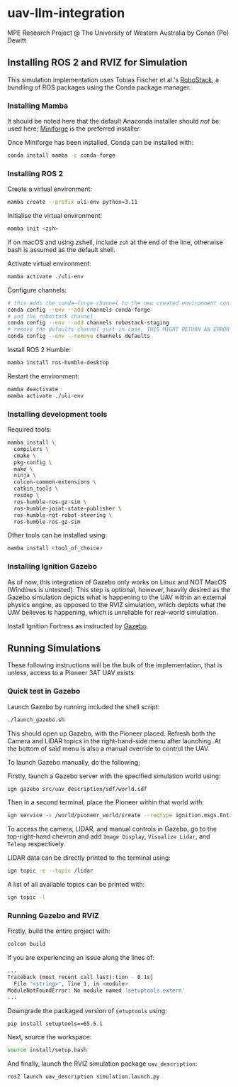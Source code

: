 # uav-llm-integration
MPE Research Project @ The University of Western Australia by Conan (Po) Dewitt

## Installing ROS 2 and RVIZ for Simulation
This simulation implementation uses Tobias Fischer et al.'s [RoboStack](https://robostack.github.io/index.html), a bundling of ROS packages using the Conda package manager.

### Installing Mamba
It should be noted here that the default Anaconda installer should *not* be used here; [Miniforge](https://github.com/conda-forge/miniforge) is the preferred installer.

Once Miniforge has been installed, Conda can be installed with:
```sh
conda install mamba -c conda-forge
```

### Installing ROS 2
Create a virtual environment:
```sh
mamba create --prefix uli-env python=3.11
```

Initialise the virtual environment:
```sh
mamba init <zsh>
```
If on macOS and using zshell, include `zsh` at the end of the line, otherwise bash is assumed as the default shell.

Activate virtual environment:
```sh
mamba activate ./uli-env
```

Configure channels:
```sh
# this adds the conda-forge channel to the new created environment configuration 
conda config --env --add channels conda-forge
# and the robostack channel
conda config --env --add channels robostack-staging
# remove the defaults channel just in case, THIS MIGHT RETURN AN ERROR if it is not in the list WHICH IS OK
conda config --env --remove channels defaults
```

Install ROS 2 Humble:
```sh
mamba install ros-humble-desktop
```

Restart the environment:
```sh
mamba deactivate
mamba activate ./uli-env
```

### Installing development tools
Required tools:
```sh
mamba install \
  compilers \
  cmake \
  pkg-config \
  make \
  ninja \
  colcon-common-extensions \
  catkin_tools \
  rosdep \
  ros-humble-ros-gz-sim \
  ros-humble-joint-state-publisher \
  ros-humble-rqt-robot-steering \
  ros-humble-ros-gz-sim
```

Other tools can be installed using:
```sh
mamba install <tool_of_choice>
```

### Installing Ignition Gazebo
As of now, this integration of Gazebo only works on Linux and NOT MacOS (Windows is untested). This step is optional, however, heavily desired as the Gazebo simulation depicts what is happening to the UAV within an external physics engine, as opposed to the RVIZ simulation, which depicts what the UAV believes is happening, which is unreliable for real-world simulation.

Install Ignition Fortress as instructed by [Gazebo](https://gazebosim.org/docs/fortress/install_ubuntu/).

## Running Simulations
These following instructions will be the bulk of the implementation, that is unless, access to a Pioneer 3AT UAV exists.

### Quick test in Gazebo
Launch Gazebo by running included the shell script:
```sh
./launch_gazebo.sh
```
This should open up Gazebo, with the Pioneer placed. Refresh both the Camera and LIDAR topics in the right-hand-side menu after launching. At the bottom of said menu is also a manual override to control the UAV.

To launch Gazebo manually, do the following;

Firstly, launch a Gazebo server with the specified simulation world using:
```sh
ign gazebo src/uav_description/sdf/world.sdf
```

Then in a second terminal, place the Pioneer within that world with:
```sh
ign service -s /world/pioneer_world/create --reqtype ignition.msgs.EntityFactory --reptype ignition.msgs.Boolean --timeout 1000 --req 'sdf_filename: "src/uav_description/urdf/pioneer.urdf", name: "pioneer"'
```

To access the camera, LIDAR, and manual controls in Gazebo, go to the top-right-hand chevron and add `Image Display`, `Visualize Lidar`, and `Teleop` respectively.

LIDAR data can be directly printed to the terminal using:
```sh
ign topic -e --topic /lidar
```

A list of all available topics can be printed with:
```sh
ign topic -l
```

### Running Gazebo and RVIZ
Firstly, build the entire project with:
```sh
colcon build
```
If you are experiencing an issue along the lines of:
```sh
...
Traceback (most recent call last):tion - 0.1s]
  File "<string>", line 1, in <module>
ModuleNotFoundError: No module named 'setuptools.extern'
...
```
Downgrade the packaged version of `setuptools` using:
```sh
pip install setuptools==65.5.1
```

Next, source the workspace:
```sh
source install/setup.bash
```

And finally, launch the RVIZ simulation package `uav_description`:
```sh
ros2 launch uav_description simulation.launch.py
```